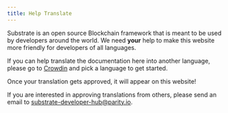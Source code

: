 ```yaml
---
title: Help Translate
---
```


Substrate is an open source Blockchain framework that is meant to be used by developers around the
world. We need **your** help to make this website more friendly for developers of all languages.

If you can help translate the documentation here into another language, please go to
[Crowdin](https://crowdin.com/project/substrate-developer-hub) and pick a language to get started.

Once your translation gets approved, it will appear on this website!

If you are interested in approving translations from others, please send an email to
<substrate-developer-hub@parity.io>.
